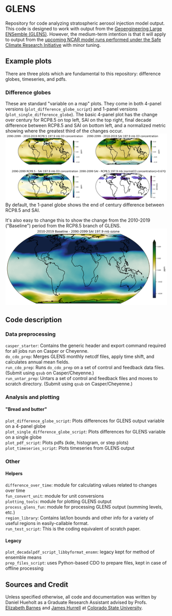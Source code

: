 # GLENS
Repository for code analyzing stratospheric aerosol injection model output. This code is designed to work with output from the [Geoengineering Large ENSemble (GLENS)](https://www.cesm.ucar.edu/projects/community-projects/GLENS/). However, the medium-term intention is that it will apply to output from the [upcoming NCAR model runs performed under the Safe Climate Research Initiative](https://federallabs.org/news/ncar-noaa-lead-efforts-to-understand-risks-and-benefits-of-solar-geoenginering) with minor tuning.

## Example plots
There are three plots which are fundamental to this repository: difference globes, timeseries, and pdfs.

### Difference globes
These are standard "variable on a map" plots. They come in both 4-panel versions (`plot_difference_globe_script`) and 1-panel versions (`plot_single_difference_globe`). The basic 4-panel plot has the change over century for RCP8.5 on top left, SAI on the top right, final decade difference between RCP8.5 and SAI on bottom left, and a normalized metric showing where the greatest third of the changes occur.
![Four panel difference globe](images/globe_4p_FdbckCntrl_O3_200_20102019_20902099.png)
By default, the 1-panel globe shows the end of century difference between RCP8.5 and SAI.

It's also easy to change this to show the change from the 2010-2019 ("Baseline") period from the RCP8.5 branch of GLENS.
![Baseline one panel difference globe](images/globe_1p_FdbckCntrl_O3_197.9_C2010-2019_F2090-2099.png)

## Code description

### Data preprocessing
`casper_starter`: Contains the generic header and export command required for all jobs run on Casper or Cheyenne.  
`do_cdo_prep`: Merges GLENS monthly netcdf files, apply time shift, and calculates annual mean fields.  
`run_cdo_prep`: Runs `do_cdo_prep` on a set of control and feedback data files. (Submit using `qsub` on Casper/Cheyenne.)  
`run_untar_prep`: Untars a set of control and feedback files and moves to scratch directory. (Submit using `qsub` on Casper/Cheyenne.)

### Analysis and plotting
#### "Bread and butter"
`plot_difference_globe_script`: Plots differences for GLENS output variable on a 4-panel globe  
`plot_single_difference_globe_script`: Plots differences for GLENS variable on a single globe  
`plot_pdf_script`: Plots pdfs (kde, histogram, or step plots)  
`plot_timeseries_script`: Plots timeseries from GLENS output

### Other

#### Helpers
`difference_over_time`: module for calculating values related to changes over time  
`fun_convert_unit`: module for unit conversions  
`plotting_tools`: module for plotting GLENS output  
`process_glens_fun`: module for processing GLENS output (summing levels, etc.)  
`region_library`: Contains lat/lon bounds and other info for a variety of useful regions in easily-callable format.  
`run_test_script`: This is the coding equivalent of scratch paper.

#### Legacy
`plot_decadalpdf_script_libbyformat_ensmn`: legacy kept for method of ensemble means  
`prep_files_script`: uses Python-based CDO to prepare files, kept in case of offline processing

## Sources and Credit
Unless specified otherwise, all code and documentation was written by Daniel Hueholt as a Graduate Research Assistant advised by Profs. [Elizabeth Barnes](https://sites.google.com/rams.colostate.edu/barnesresearchgroup/home) and [James Hurrell](https://sites.google.com/rams.colostate.edu/hurrellgroup/home) at [Colorado State University](https://www.colostate.edu/).
